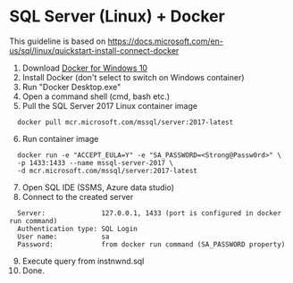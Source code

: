 # SQL Server (Linux) + Docker

This guideline is based on https://docs.microsoft.com/en-us/sql/linux/quickstart-install-connect-docker

1. Download [Docker for Windows 10](https://download.docker.com/win/stable/Docker%20Desktop%20Installer.exe)
2. Install Docker (don't select to switch on Windows container)
3. Run "Docker Desktop.exe"
4. Open a command shell (cmd, bash etc.)
5. Pull the SQL Server 2017 Linux container image
``` shell
  docker pull mcr.microsoft.com/mssql/server:2017-latest
```
6. Run container image
``` shell
  docker run -e "ACCEPT_EULA=Y" -e "SA_PASSWORD=<Strong@Passw0rd>" \
  -p 1433:1433 --name mssql-server-2017 \
  -d mcr.microsoft.com/mssql/server:2017-latest
```
7. Open SQL IDE (SSMS, Azure data studio)
8. Connect to the created server
```
  Server:              127.0.0.1, 1433 (port is configured in docker run command)
  Authentication type: SQL Login
  User name:           sa
  Password:            from docker run command (SA_PASSWORD property)
```
9. Execute query from instnwnd.sql
10. Done.
